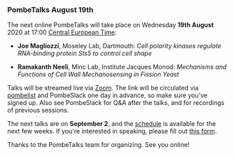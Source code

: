### PombeTalks August 19th
<!-- pombase_flags: frontpage -->
<!-- newsfeed_thumbnail: PombeTalks32px.png -->

The next online PombeTalks will take place on Wednesday **19th August**
2020 at 17:00 [Central European
Time](https://greenwichmeantime.com/time-zone/europe/european-union/central-european-time/):

- **Joe Magliozzi**, Moseley Lab, Dartmouth: *Cell polarity kinases regulate RNA-binding protein Sts5 to control cell shape*

- **Ramakanth Neeli**, Minc Lab, Institute Jacques Monod: *Mechanisms and Functions of Cell Wall Mechanosensing in Fission Yeast*

Talks will be streamed live via [Zoom](https://zoom.us/). The link
will be circulated via
[pombelist](https://lists.cam.ac.uk/mailman/listinfo/ucam-pombelist)
and PombeSlack one day in advance, so make sure you've signed up. Also
see PombeSlack for Q&A after the talks, and for recordings of previous
sessions.

The next talks are on **September 2**, and the [schedule](https://researchseminars.org/seminar/pombeTalks) is
available for the next few weeks. If you're interested in speaking, please fill out [this
form](https://docs.google.com/forms/d/e/1FAIpQLSdjnkJfadUwM2eKIBJBQXeLt3aOfzrQEb3D8lvNym1g93DIRQ/viewform).

Thanks to the PombeTalks team for organizing. See you online!

